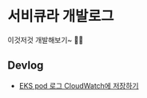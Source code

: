 # 서비큐라 개발로그

이것저것 개발해보기~ 🧑‍💻

## Devlog

- [EKS pod 로그 CloudWatch에 저장하기](./2020-09-10-eks-pod-log-to-cloudwatch)
